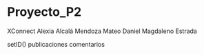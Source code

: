 # Proyecto_P2

XConnect
Alexia Alcalá Mendoza
Mateo Daniel Magdaleno Estrada

setID()
publicaciones
comentarios